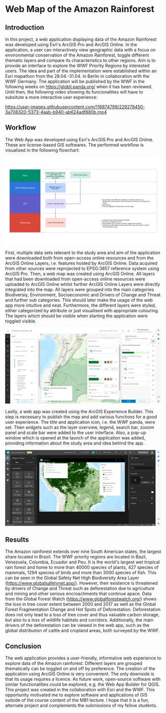 # Web Map of the Amazon Rainforest

## Introduction
In this project, a web application displaying data of the Amazon Rainforest was developed using Esri's ArcGIS Pro and ArcGIS Online. In the application, a user can interactively view geographic data with a focus on environmental conservation of the Amazon Rainforest, toggle different thematic layers and compare its characteristics to other regions. Aim is to provide an interface to explore the WWF Priority Regions by interested users. The idea and part of the implementation were established within an Esri mapathon from the 28.04.-31.04. in Berlin in collaboration with the WWF Germany. The application will be published by the WWF in the following weeks on https://globil.panda.org/ when it has been reviewed. Until then, the following video showing its funcionalities will have to subsitute a more interactive user experience:

https://user-images.githubusercontent.com/116874799/229278450-3a708320-5373-4aab-b940-ab624adf880b.mp4

## Workflow
The Web App was developed using Esri's ArcGIS Pro and ArcGIS Online. These are license-based GIS softwares. The performed workflow is visualised in the following flowchart:

![flowchart](figs/flowchart.png)

First, multiple data sets relevant to the study area and aim of the application were downloaded both from open-access online resources and from the ArcGIS Online Layers, i.e. features hosted by ArcGIS Online. Data acquired from other sources were reprojected to EPSG:3857 reference system using ArcGIS Pro. 
Then, a web map was created using ArcGIS Online. All layers that had been downloaded from open-access online resources were uploaded to ArcGIS Online whilst further ArcGIS Online Layers were directly integrated into the map. All layers were grouped into the main categories Biodiversiy, Environment, Socioeconomic and Drivers of Change and Threat and further sub categories. This should later make the usage of the web app more intuitive and neat. Furthermore, the different layers were styled, either categorized by attribute or just visualised with appropriate colouring. The layers which should be visible when starting the application were toggled visible.

![styling](figs/styling.png)

Lastly, a web app was created using the ArcGIS Experience Builder. This step is necessary to publish the map and add various functions for a good user experience. The title and application icon, i.e. the WWF panda, were set. Then widgets such as the layer overview, legend, search bar, zooom panel and scale bar were added to the user interface. Also, a pop-up window which is opened at the launch of the application was added, providing information about the study area and idea behind the app.

![experiencebuilder](figs/experiencebuilder.png)

## Results

The Amazon rainforest extends over nine South American states, the largest share located in Brazil. The WWF priority regions are located in Bazil, Venezuela, Columbia, Ecuador and Peu. It is the world's largest wet tropical rain forest and home to more than 40000 species of plants, 427 species of mammals, 1294 species of birds and more than 3000 species of fish. This can be seen in the Global Safety Net High Biodiversity Area Layer (https://www.globalsafetynet.app/). However, their existence is threatened by drivers of Change and Threat such as deforestation due to agriculture and mining and other serious encroachments that continue apace. Data from the Global Forest Watch (https://www.globalforestwatch.org/) shows the loss in tree cover extent between 2000 and 2017 as well as the Global Forest Fragmentation Change and Hot Spots of Deforestation. Deforestation does not only lead to a loss of tree cover and thus valuable carbon storage, but also to a loss of wildlife habitats and corridors. Additionally, the main drivers of the deforestation can be viewed in the web app, such as the global distribution of cattle and cropland areas, both surveyed by the WWF.

## Conclusion

The web application provides a user-friendly, informative web experience to explore data of the Amazon rainforest. Different layers are grouped thematically can be toggled on and off by preference. The creation of the application using ArcGIS Online is very convenient. The only downside is that its usage requires a licence. As future work, open-source software with similar functionalities could be explored, e.g. the Web App Builder for QGIS. This project was created in the collaboration with Esri and the WWF. This opportunity motivated me to explore software and applications of GIS outside of the course content of the MB1 lecture. I hope that it is a fun, alternate project and complements the submissions of my fellow students.
